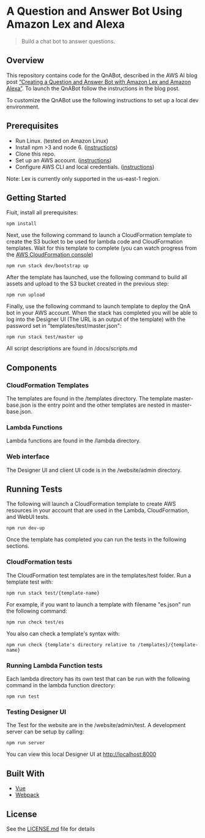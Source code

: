 # A Question and Answer Bot Using Amazon Lex and Alexa

> Build a chat bot to answer questions. 

## Overview
This repository contains code for the QnABot, described in the AWS AI blog post [“Creating a Question and Answer Bot with Amazon Lex and Amazon Alexa”](https://aws.amazon.com/blogs/ai/creating-a-question-and-answer-bot-with-amazon-lex-and-amazon-alexa/).  To launch the QnABot follow the instructions in the blog post.  

To customize the QnABot use the following instructions to set up a local dev environment. 

## Prerequisites

- Run Linux. (tested on Amazon Linux)
- Install npm >3 and node 6. ([instructions](https://nodejs.org/en/download/))
- Clone this repo.
- Set up an AWS account. ([instructions](https://AWS.amazon.com/free/?sc_channel=PS&sc_campaign=acquisition_US&sc_publisher=google&sc_medium=cloud_computing_b&sc_content=AWS_account_bmm_control_q32016&sc_detail=%2BAWS%20%2Baccount&sc_category=cloud_computing&sc_segment=102882724242&sc_matchtype=b&sc_country=US&s_kwcid=AL!4422!3!102882724242!b!!g!!%2BAWS%20%2Baccount&ef_id=WS3s1AAAAJur-Oj2:20170825145941:s))
- Configure AWS CLI and local credentials. ([instructions](http://docs.AWS.amazon.com/cli/latest/userguide/cli-chap-welcome.html))  

Note: Lex is currently only supported in the us-east-1 region.

## Getting Started
Fiuit, install all prerequisites:
```shell
npm install 
```
Next, use the following command to launch a CloudFormation template to create the S3 bucket to be used for lambda code and CloudFormation templates. Wait for this template to complete (you can watch progress from the [AWS CloudFormation console](https://console.AWS.amazon.com/cloudformation/home))  
```shell
npm run stack dev/bootstrap up
```

After the template has launched, use the following command to build all assets and upload to the S3 bucket created in the previous step:
```shell
npm run upload
```

Finally, use the following command to launch template to deploy the QnA bot in your AWS account. When the stack has completed you will be able to log into the Designer UI (The URL is an output of the template) with the password set in "templates/test/master.json":
```shell
npm run stack test/master up
```

All script descriptions are found in /docs/scripts.md  

## Components
### CloudFormation Templates
The templates are found in the /templates directory. The template master-base.json is the entry point and the other templates are nested in master-base.json. 

### Lambda Functions
Lambda functions are found in the /lambda directory.

### Web interface
The Designer UI and client UI code is in the /website/admin directory. 

## Running Tests
The following will launch a CloudFormation template to create AWS resources in your account that are used in the Lambda, CloudFormation, and WebUI tests. 
```shell
npm run dev-up
```

Once the template has completed you can run the tests in the following sections.

### CloudFormation tests
The CloudFormation test templates are in the templates/test folder. Run a template test with:
```shell
npm run stack test/{template-name}
```

For example, if you want to launch a template with filename "es.json" run the following command:
```shell
npm run check test/es
```

You also can check a template's syntax with:
```shell
npm run check {template's directory relative to /templates}/{template-name}
```

### Running Lambda Function tests
Each lambda directory has its own test that can be run with the following command in the lambda function directory:
```shell
npm run test
```

### Testing Designer UI
The Test for the website are in the /website/admin/test. A development server can be setup by calling:
```shell
npm run server
```
You can view this local Designer UI at [http://localhost:8000](http://localhost:8000)

## Built With

* [Vue](https://vuejs.org/) 
* [Webpack](https://webpack.github.io/)

## License
See the [LICENSE.md](LICENSE.md) file for details
